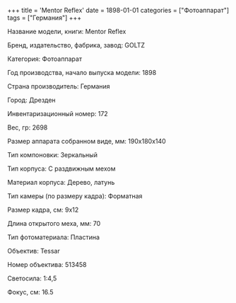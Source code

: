 +++
title = 'Mentor Reflex'
date = 1898-01-01
categories = ["Фотоаппарат"]
tags = ["Германия"]
+++

Название модели, книги: Mentor Reflex

Бренд, издательство, фабрика, завод: GOLTZ

Категория: Фотоаппарат

Год производства, начало выпуска модели: 1898

Страна производитель: Германия

Город: Дрезден

Инвентаризационный номер: 172

Вес, гр: 2698

Размер аппарата  собранном виде, мм: 190x180x140

Тип компоновки: Зеркальный

Тип корпуса: С раздвижным мехом

Материал корпуса: Дерево, латунь

Тип камеры (по размеру кадра): Форматная

Размер кадра, см: 9х12

Длина открытого меха, мм: 70

Тип фотоматериала: Пластина

Объектив: Tessar

Номер объектива: 513458

Светосила: 1:4,5

Фокус, см: 16.5

